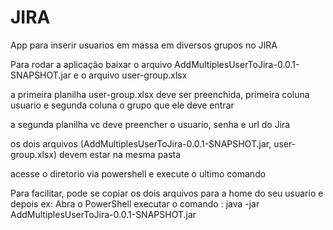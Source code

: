 <h1>JIRA</h1>

App para inserir usuarios em massa em diversos grupos no JIRA

Para rodar a aplicação baixar o arquivo AddMultiplesUserToJira-0.0.1-SNAPSHOT.jar e o arquivo user-group.xlsx


a primeira planilha user-group.xlsx deve ser preenchida, primeira coluna usuario e segunda coluna o grupo que ele deve entrar

a segunda planilha vc deve preencher o usuario, senha e url do Jira

os dois arquivos (AddMultiplesUserToJira-0.0.1-SNAPSHOT.jar, user-group.xlsx) devem estar na mesma pasta

acesse o diretorio via powershell e execute o ultimo comando 

Para facilitar, pode se copiar os dois arquivos para a home do seu usuario e depois
ex: Abra o PowerShell
executar o comando :
java -jar AddMultiplesUserToJira-0.0.1-SNAPSHOT.jar
